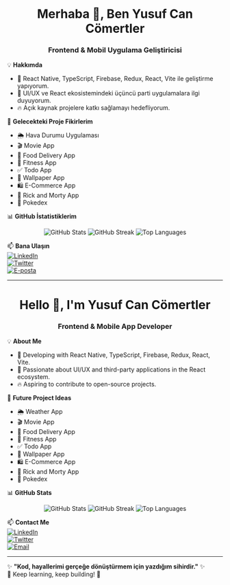 <h1 align="center">Merhaba 👋, Ben Yusuf Can Cömertler</h1>
<h3 align="center">Frontend & Mobil Uygulama Geliştiricisi</h3>

💡 **Hakkımda**  
- 🚀 React Native, TypeScript, Firebase, Redux, React, Vite ile geliştirme yapıyorum.  
- 🎨 UI/UX ve React ekosistemindeki üçüncü parti uygulamalara ilgi duyuyorum.  
- 🔥 Açık kaynak projelere katkı sağlamayı hedefliyorum.  

📌 **Gelecekteki Proje Fikirlerim**  
- 🌦️ Hava Durumu Uygulaması  
- 🎬 Movie App  
- 🍔 Food Delivery App  
- 💪 Fitness App  
- ✅ Todo App  
- 🎨 Wallpaper App  
- 🛍️ E-Commerce App  
- 🔬 Rick and Morty App  
- 🐉 Pokedex  

📊 **GitHub İstatistiklerim**  

<p align="center">
  <img src="https://github-readme-stats.vercel.app/api?username=yusufcomertler&show_icons=true&theme=radical" alt="GitHub Stats" />
  <img src="https://github-readme-streak-stats.herokuapp.com/?user=yusufcomertler&theme=radical" alt="GitHub Streak" />
  <img src="https://github-readme-stats.vercel.app/api/top-langs/?username=yusufcomertler&layout=compact&theme=radical" alt="Top Languages" />
</p>

📫 **Bana Ulaşın**  
[![LinkedIn](https://img.shields.io/badge/LinkedIn-%230077B5.svg?&style=for-the-badge&logo=linkedin&logoColor=white)](https://www.linkedin.com/in/yusufcan-cömertler-9113a9156)  
[![Twitter](https://img.shields.io/badge/X-%231DA1F2.svg?&style=for-the-badge&logo=twitter&logoColor=white)](https://x.com/cancomertlerr)  
[![E-posta](https://img.shields.io/badge/Email-D14836?style=for-the-badge&logo=gmail&logoColor=white)](mailto:yusufcomertler@gmail.com)  

---

<h1 align="center">Hello 👋, I'm Yusuf Can Cömertler</h1>
<h3 align="center">Frontend & Mobile App Developer</h3>

💡 **About Me**  
- 🚀 Developing with React Native, TypeScript, Firebase, Redux, React, Vite.  
- 🎨 Passionate about UI/UX and third-party applications in the React ecosystem.  
- 🔥 Aspiring to contribute to open-source projects.  

📌 **Future Project Ideas**  
- 🌦️ Weather App  
- 🎬 Movie App  
- 🍔 Food Delivery App  
- 💪 Fitness App  
- ✅ Todo App  
- 🎨 Wallpaper App  
- 🛍️ E-Commerce App  
- 🔬 Rick and Morty App  
- 🐉 Pokedex  

📊 **GitHub Stats**  

<p align="center">
  <img src="https://github-readme-stats.vercel.app/api?username=yusufcomertler&show_icons=true&theme=radical" alt="GitHub Stats" />
  <img src="https://github-readme-streak-stats.herokuapp.com/?user=yusufcomertler&theme=radical" alt="GitHub Streak" />
  <img src="https://github-readme-stats.vercel.app/api/top-langs/?username=yusufcomertler&layout=compact&theme=radical" alt="Top Languages" />
</p>

📫 **Contact Me**  
[![LinkedIn](https://img.shields.io/badge/LinkedIn-%230077B5.svg?&style=for-the-badge&logo=linkedin&logoColor=white)](https://www.linkedin.com/in/yusufcan-cömertler-9113a9156)  
[![Twitter](https://img.shields.io/badge/X-%231DA1F2.svg?&style=for-the-badge&logo=twitter&logoColor=white)](https://x.com/cancomertlerr)  
[![Email](https://img.shields.io/badge/Email-D14836?style=for-the-badge&logo=gmail&logoColor=white)](mailto:yusufcomertler@gmail.com)  

---

✨ **"Kod, hayallerimi gerçeğe dönüştürmem için yazdığım sihirdir."** ✨  
🚀 Keep learning, keep building! 🚀  
